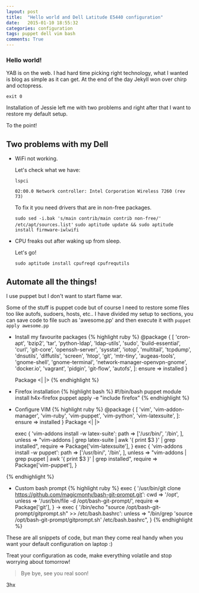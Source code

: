 ```yaml
---
layout: post
title:  "Hello world and Dell Latitude E5440 configuration"
date:   2015-01-10 18:55:32
categories: configuration
tags: puppet dell vim bash
comments: True
---
```

### Hello world!

YAB is on the web. I had hard time picking right technology, what I wanted is blog as simple as it can get.
At the end of the day Jekyll won over chirp and octopress.

`exit 0`

Installation of Jessie left me with two problems and right after that I want to restore my default setup.
<!-- readmore -->
To the point!

## Two problems with my Dell

* WiFi not working.

    Let's check what we have:

    `lspci`

    `02:00.0 Network controller: Intel Corporation Wireless 7260 (rev 73)`

    To fix it you need drivers that are in non-free packages.

    `sudo sed -i.bak 's/main contrib/main contrib non-free/' /etc/apt/sources.list'`
    `sudo aptitude update && sudo aptitude install firmware-iwlwifi`

* CPU freaks out after waking up from sleep.

    Let's go!

    `sudo aptitude install cpufreqd cpufrequtils`

## Automate all the things!
I use puppet but I don't want to start flame war.

Some of the stuff is puppet code but of course I need to restore some files too like autofs, sudoers, hosts, etc..
I have divided my setup to sections, you can save code to file such as 'awesome.pp' and then execute it with
`puppet apply awesome.pp`

* Install my favourite packages
{% highlight ruby %}
  @package { [
  'cron-apt',
  'bzip2',
  'tar',
  'python-ldap',
  'ldap-utils',
  'sudo',
  'build-essential',
  'curl',
  'git-core',
  'openssh-server',
  'sysstat',
  'iotop',
  'multitail',
  'tcpdump',
  'dnsutils',
  'diffutils',
  'screen',
  'htop',
  'git',
  'mtr-tiny',
  'augeas-tools',
  'gnome-shell',
  'gnome-terminal',
  'network-manager-openvpn-gnome',
  'docker.io',
  'vagrant',
  'pidgin',
  'git-flow',
  'autofs',
  ]: ensure => installed }

  Package <| |>
{% endhighlight %}
* Firefox installation
{% highlight bash %}
#!/bin/bash
puppet module install h4x-firefox
puppet apply -e "include firefox"
{% endhighlight %}
* Configure VIM
{% highlight ruby %}
  @package { [
  'vim',
  'vim-addon-manager',
  'vim-ruby',
  'vim-puppet',
  'vim-python',
  'vim-latexsuite',
  ]: ensure => installed }
  Package <| |>

  exec { 'vim-addons install -w latex-suite':
    path    => ['/usr/bin/', '/bin', ],
    unless  => "vim-addons | grep latex-suite | awk '{ print $3 }' | grep installed",
    require => Package['vim-latexsuite'],
  }
  exec { 'vim-addons install -w puppet':
    path    => ['/usr/bin/', '/bin', ],
    unless  => "vim-addons | grep puppet | awk '{ print $3 }' | grep installed",
    require => Package['vim-puppet'],
  }

{% endhighlight %}
* Custom bash prompt
{% highlight ruby %}
  exec { '/usr/bin/git clone https://github.com/magicmonty/bash-git-prompt.git':
    cwd     => '/opt',
    unless  => '/usr/bin/file -d /opt/bash-git-prompt/',
    require => Package['git'],
  } ->
  exec { '/bin/echo "source /opt/bash-git-prompt/gitprompt.sh" >> /etc/bash.bashrc':
    unless => "/bin/grep 'source /opt/bash-git-prompt/gitprompt.sh' /etc/bash.bashrc",
  }
{% endhighlight %}

These are all snippets of code, but man they come real handy when you want your default configuration on laptop :)

Treat your configuration as code, make everything volatile and stop worrying about tomorrow!

> Bye bye, see you real soon!

3hx